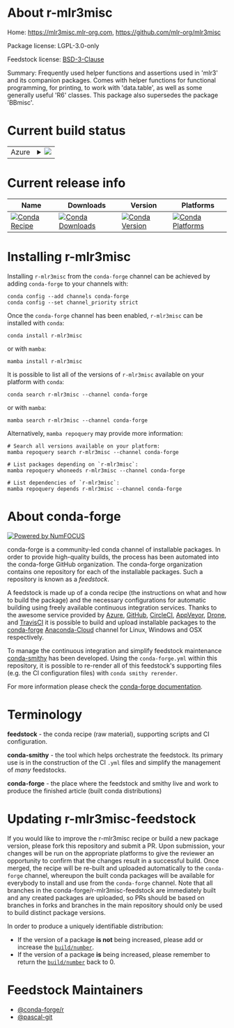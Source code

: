 About r-mlr3misc
================

Home: https://mlr3misc.mlr-org.com, https://github.com/mlr-org/mlr3misc

Package license: LGPL-3.0-only

Feedstock license: [BSD-3-Clause](https://github.com/conda-forge/r-mlr3misc-feedstock/blob/main/LICENSE.txt)

Summary: Frequently used helper functions and assertions used in 'mlr3' and its companion packages. Comes with helper functions for functional programming, for printing, to work with 'data.table', as well as some generally useful 'R6' classes. This package also supersedes the package 'BBmisc'.

Current build status
====================


<table>
    
  <tr>
    <td>Azure</td>
    <td>
      <details>
        <summary>
          <a href="https://dev.azure.com/conda-forge/feedstock-builds/_build/latest?definitionId=11728&branchName=main">
            <img src="https://dev.azure.com/conda-forge/feedstock-builds/_apis/build/status/r-mlr3misc-feedstock?branchName=main">
          </a>
        </summary>
        <table>
          <thead><tr><th>Variant</th><th>Status</th></tr></thead>
          <tbody><tr>
              <td>linux_64_r_base4.0</td>
              <td>
                <a href="https://dev.azure.com/conda-forge/feedstock-builds/_build/latest?definitionId=11728&branchName=main">
                  <img src="https://dev.azure.com/conda-forge/feedstock-builds/_apis/build/status/r-mlr3misc-feedstock?branchName=main&jobName=linux&configuration=linux_64_r_base4.0" alt="variant">
                </a>
              </td>
            </tr><tr>
              <td>linux_64_r_base4.1</td>
              <td>
                <a href="https://dev.azure.com/conda-forge/feedstock-builds/_build/latest?definitionId=11728&branchName=main">
                  <img src="https://dev.azure.com/conda-forge/feedstock-builds/_apis/build/status/r-mlr3misc-feedstock?branchName=main&jobName=linux&configuration=linux_64_r_base4.1" alt="variant">
                </a>
              </td>
            </tr><tr>
              <td>osx_64_r_base4.0</td>
              <td>
                <a href="https://dev.azure.com/conda-forge/feedstock-builds/_build/latest?definitionId=11728&branchName=main">
                  <img src="https://dev.azure.com/conda-forge/feedstock-builds/_apis/build/status/r-mlr3misc-feedstock?branchName=main&jobName=osx&configuration=osx_64_r_base4.0" alt="variant">
                </a>
              </td>
            </tr><tr>
              <td>osx_64_r_base4.1</td>
              <td>
                <a href="https://dev.azure.com/conda-forge/feedstock-builds/_build/latest?definitionId=11728&branchName=main">
                  <img src="https://dev.azure.com/conda-forge/feedstock-builds/_apis/build/status/r-mlr3misc-feedstock?branchName=main&jobName=osx&configuration=osx_64_r_base4.1" alt="variant">
                </a>
              </td>
            </tr><tr>
              <td>win_64_r_base4.0</td>
              <td>
                <a href="https://dev.azure.com/conda-forge/feedstock-builds/_build/latest?definitionId=11728&branchName=main">
                  <img src="https://dev.azure.com/conda-forge/feedstock-builds/_apis/build/status/r-mlr3misc-feedstock?branchName=main&jobName=win&configuration=win_64_r_base4.0" alt="variant">
                </a>
              </td>
            </tr><tr>
              <td>win_64_r_base4.1</td>
              <td>
                <a href="https://dev.azure.com/conda-forge/feedstock-builds/_build/latest?definitionId=11728&branchName=main">
                  <img src="https://dev.azure.com/conda-forge/feedstock-builds/_apis/build/status/r-mlr3misc-feedstock?branchName=main&jobName=win&configuration=win_64_r_base4.1" alt="variant">
                </a>
              </td>
            </tr>
          </tbody>
        </table>
      </details>
    </td>
  </tr>
</table>

Current release info
====================

| Name | Downloads | Version | Platforms |
| --- | --- | --- | --- |
| [![Conda Recipe](https://img.shields.io/badge/recipe-r--mlr3misc-green.svg)](https://anaconda.org/conda-forge/r-mlr3misc) | [![Conda Downloads](https://img.shields.io/conda/dn/conda-forge/r-mlr3misc.svg)](https://anaconda.org/conda-forge/r-mlr3misc) | [![Conda Version](https://img.shields.io/conda/vn/conda-forge/r-mlr3misc.svg)](https://anaconda.org/conda-forge/r-mlr3misc) | [![Conda Platforms](https://img.shields.io/conda/pn/conda-forge/r-mlr3misc.svg)](https://anaconda.org/conda-forge/r-mlr3misc) |

Installing r-mlr3misc
=====================

Installing `r-mlr3misc` from the `conda-forge` channel can be achieved by adding `conda-forge` to your channels with:

```
conda config --add channels conda-forge
conda config --set channel_priority strict
```

Once the `conda-forge` channel has been enabled, `r-mlr3misc` can be installed with `conda`:

```
conda install r-mlr3misc
```

or with `mamba`:

```
mamba install r-mlr3misc
```

It is possible to list all of the versions of `r-mlr3misc` available on your platform with `conda`:

```
conda search r-mlr3misc --channel conda-forge
```

or with `mamba`:

```
mamba search r-mlr3misc --channel conda-forge
```

Alternatively, `mamba repoquery` may provide more information:

```
# Search all versions available on your platform:
mamba repoquery search r-mlr3misc --channel conda-forge

# List packages depending on `r-mlr3misc`:
mamba repoquery whoneeds r-mlr3misc --channel conda-forge

# List dependencies of `r-mlr3misc`:
mamba repoquery depends r-mlr3misc --channel conda-forge
```


About conda-forge
=================

[![Powered by
NumFOCUS](https://img.shields.io/badge/powered%20by-NumFOCUS-orange.svg?style=flat&colorA=E1523D&colorB=007D8A)](https://numfocus.org)

conda-forge is a community-led conda channel of installable packages.
In order to provide high-quality builds, the process has been automated into the
conda-forge GitHub organization. The conda-forge organization contains one repository
for each of the installable packages. Such a repository is known as a *feedstock*.

A feedstock is made up of a conda recipe (the instructions on what and how to build
the package) and the necessary configurations for automatic building using freely
available continuous integration services. Thanks to the awesome service provided by
[Azure](https://azure.microsoft.com/en-us/services/devops/), [GitHub](https://github.com/),
[CircleCI](https://circleci.com/), [AppVeyor](https://www.appveyor.com/),
[Drone](https://cloud.drone.io/welcome), and [TravisCI](https://travis-ci.com/)
it is possible to build and upload installable packages to the
[conda-forge](https://anaconda.org/conda-forge) [Anaconda-Cloud](https://anaconda.org/)
channel for Linux, Windows and OSX respectively.

To manage the continuous integration and simplify feedstock maintenance
[conda-smithy](https://github.com/conda-forge/conda-smithy) has been developed.
Using the ``conda-forge.yml`` within this repository, it is possible to re-render all of
this feedstock's supporting files (e.g. the CI configuration files) with ``conda smithy rerender``.

For more information please check the [conda-forge documentation](https://conda-forge.org/docs/).

Terminology
===========

**feedstock** - the conda recipe (raw material), supporting scripts and CI configuration.

**conda-smithy** - the tool which helps orchestrate the feedstock.
                   Its primary use is in the construction of the CI ``.yml`` files
                   and simplify the management of *many* feedstocks.

**conda-forge** - the place where the feedstock and smithy live and work to
                  produce the finished article (built conda distributions)


Updating r-mlr3misc-feedstock
=============================

If you would like to improve the r-mlr3misc recipe or build a new
package version, please fork this repository and submit a PR. Upon submission,
your changes will be run on the appropriate platforms to give the reviewer an
opportunity to confirm that the changes result in a successful build. Once
merged, the recipe will be re-built and uploaded automatically to the
`conda-forge` channel, whereupon the built conda packages will be available for
everybody to install and use from the `conda-forge` channel.
Note that all branches in the conda-forge/r-mlr3misc-feedstock are
immediately built and any created packages are uploaded, so PRs should be based
on branches in forks and branches in the main repository should only be used to
build distinct package versions.

In order to produce a uniquely identifiable distribution:
 * If the version of a package **is not** being increased, please add or increase
   the [``build/number``](https://docs.conda.io/projects/conda-build/en/latest/resources/define-metadata.html#build-number-and-string).
 * If the version of a package **is** being increased, please remember to return
   the [``build/number``](https://docs.conda.io/projects/conda-build/en/latest/resources/define-metadata.html#build-number-and-string)
   back to 0.

Feedstock Maintainers
=====================

* [@conda-forge/r](https://github.com/conda-forge/r/)
* [@pascal-git](https://github.com/pascal-git/)

